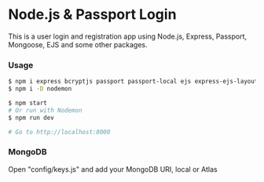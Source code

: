 # Node.js & Passport Login

This is a user login and registration app using Node.js, Express, Passport, Mongoose, EJS and some other packages.

### Usage

```sh
$ npm i express bcryptjs passport passport-local ejs express-ejs-layouts mongoose connect-flash express-session
$ npm i -D nodemon
```

```sh
$ npm start
# Or run with Nodemon
$ npm run dev

# Go to http://localhost:8000
```

### MongoDB

Open "config/keys.js" and add your MongoDB URI, local or Atlas
